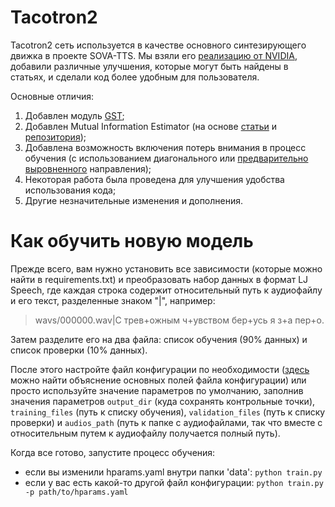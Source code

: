 # Tacotron2

Tacotron2 сеть используется в качестве основного синтезирующего движка в проекте SOVA-TTS. Мы взяли его [реализацию от NVIDIA](https://github.com/NVIDIA/tacotron2), добавили различные улучшения, которые могут быть найдены в статьях, и сделали код более удобным для пользователя.

Основные отличия:
1. Добавлен модуль [GST](https://arxiv.org/abs/1803.09017);
2. Добавлен Mutual Information Estimator (на основе [статьи](https://arxiv.org/pdf/1909.01145.pdf) и [репозитория](https://github.com/bfs18/tacotron2));
3. Добавлена возможность включения потерь внимания в процесс обучения (с использованием диагонального или [предварительно выровненного](https://ieeexplore.ieee.org/stamp/stamp.jsp?tp=&arnumber=8703406) направления);
4. Некоторая работа была проведена для улучшения удобства использования кода;
5. Другие незначительные изменения и дополнения.

# Как обучить новую модель

Прежде всего, вам нужно установить все зависимости (которые можно найти в requirements.txt) и преобразовать набор данных в формат LJ Speech, где каждая строка содержит относительный путь к аудиофайлу и его текст, разделенные знаком "|", например:

> wavs/000000.wav|С трев+ожным ч+увством бер+усь я з+а пер+о.

Затем разделите его на два файла: список обучения (90% данных) и список проверки (10% данных).

После этого настройте файл конфигурации по необходимости ([здесь](https://github.com/sovaai/sova-tts-engine/blob/master/data/README.md) можно найти объяснение основных полей файла конфигурации) или просто используйте значение параметров по умолчанию, заполнив значения параметров `output_dir` (куда сохранять контрольные точки), `training_files` (путь к списку обучения), `validation_files` (путь к списку проверки) и `audios_path` (путь к папке с аудиофайлами, так что вместе с относительным путем к аудиофайлу получается полный путь).

Когда все готово, запустите процесс обучения:
* если вы изменили hparams.yaml внутри папки 'data': `python train.py`
* если у вас есть какой-то другой файл конфигурации: `python train.py -p path/to/hparams.yaml`
